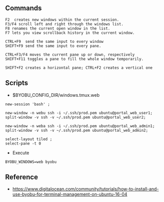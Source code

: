 


## Commands
```
F2  creates new windows within the current session.
F3/F4 scroll left and right through the windows list.
F8 renames the current open window in the list.
F7 lets you view scrollback history in the current window.

CTRL+F9  send the same input to every window
SHIFT+F9 send the same input to every pane.

CTRL+F3/F4 moves the current pane up or down, respectively
SHIFT+F11 toggles a pane to fill the whole window temporarily.

SHIFT+F2 creates a horizontal pane; CTRL+F2 creates a vertical one
```

## Scripts
- $BYOBU_CONFIG_DIR/windows.tmux.web
```
new-session 'bash' ;

new-window -n webu ssh -i ~/.ssh/prod.pem ubuntu@portal_web_user1;
split-window -v ssh -v ~/.ssh/prod.pem ubuntu@portal_web_user2;

new-window -n weba ssh -i ~/.ssh/prod.pem ubuntu@portal_web_admin1;
split-window -v ssh -v ~/.ssh/prod.pem ubuntu@portal_web_admin2;

select-layout tiled ;
select-pane -t 0
```

- Execute
```
BYOBU_WINDOWS=web byobu
```

## Reference
- https://www.digitalocean.com/community/tutorials/how-to-install-and-use-byobu-for-terminal-management-on-ubuntu-16-04

